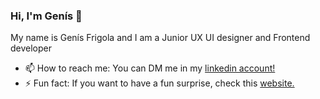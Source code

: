 ### Hi, I'm Genís 👋
My name is Genís Frigola and I am a Junior UX UI designer and Frontend developer
- 📫 How to reach me: You can DM me in my <a href="https://www.linkedin.com/in/gfrigola/"> linkedin account! </a>
- ⚡ Fun fact: If you want to have a fun surprise, check this <a href="https://matias.ma/nsfw/"> website.</a>
<!--
**17nis/17nis** is a ✨ _special_ ✨ repository because its `README.md` (this file) appears on your GitHub profile.

Here are some ideas to get you started:

- 🔭 I’m currently working on ...
- 🌱 I’m currently learning ...
- 👯 I’m looking to collaborate on ...
- 🤔 I’m looking for help with ...
- 💬 Ask me about ...

- 😄 Pronouns: ...
- ⚡ Fun fact: ...
-->
